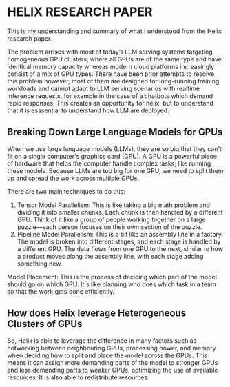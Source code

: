 # HELIX RESEARCH PAPER

This is my understanding and summary of what I understood from the Helix research paper.

The problem arrises with  most of today’s LLM serving systems targeting homogeneous GPU clusters, where all GPUs are of the same type and have identical memory capacity whereas modern cloud platforms
increasingly consist of a mix of GPU types. There have been prior attempts to resolve this problem however, most of them are designed for long-running training workloads and cannot adapt to LLM serving 
scenarios with realtime inference requests, for example in the case of a chatbots which demand rapid responses. This creates an opportunity for helix, but to understand that it is esssential
to understand how LLM are deployed:

## Breaking Down Large Language Models for GPUs

When we use large language models (LLMs), they are so big that they can't fit on a single computer's graphics card (GPU). A GPU is a powerful piece of hardware that helps the computer handle complex tasks, like running these models.
Because LLMs are too big for one GPU, we need to split them up and spread the work across multiple GPUs.

There are two main techniques to do this:
1) Tensor Model Parallelism: This is like taking a big math problem and dividing it into smaller chunks. Each chunk is then handled by a different GPU. Think of it like a group of people working together
   on a large puzzle—each person focuses on their own section of the puzzle.
2) Pipeline Model Parallelism: This is a bit like an assembly line in a factory. The model is broken into different stages, and each stage is handled by a different GPU. The data flows from one GPU to the
   next, similar to how a product moves along the assembly line, with each stage adding something new.

Model Placement: This is the process of deciding which part of the model should go on which GPU. It's like planning who does which task in a team so that the work gets done efficiently.

## How does Helix leverage Heterogeneous Clusters of GPUs 

So, Helix is able to leverage the difference in many factors such as networking between neighbouring GPUs, processing power, and memory when deciding how to split and place the model across the GPUs. 
This means it can assign more demanding parts of the model to stronger GPUs and less demanding parts to weaker GPUs, optimizing the use of available resources. It is also able to redistribute
resources 
